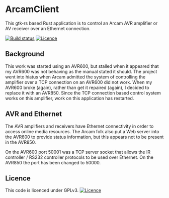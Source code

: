 # ArcamClient

This gtk-rs based Rust application is to control an Arcam AVR amplifier or AV receiver over an Ethernet
connection.

[![Build status](https://gitlab.com/Russel/arcamclient/badges/master/build.svg)](https://gitlab.com/Russel/arcamclient)
[![Licence](https://img.shields.io/badge/license-GPL_3-green.svg)](https://www.gnu.org/licenses/gpl-3.0.txt)

## Background

This work was started using an AVR600, but stalled when it appeared that my AVR600 was not behaving as the
manual stated it should.  The project went into hiatus when Arcam admitted the system of controlling the
amplifier over a TCP connection on an AVR600 did not work. When my AVR600 broke (again), rather than get it
repaired (again), I decided to replace it with an AVR850. Since the TCP connection based control system
works on this amplifier, work on this application has restarted.

## AVR and Ethernet

The AVR amplifiers and receivers have Ethernet connectivity in order to access online media resources.  The
Arcam folk also put a Web server into the AVR600 to provide status information, but this appears not to be
present in the AVR850.

On the AVR600 port 50001 was a TCP server socket that allows the IR controller / RS232 controller protocols to
be used over Ethernet. On the AVR850 the port has been changed to 50000.

## Licence

This code is licenced under GPLv3. [![Licence](https://img.shields.io/badge/license-GPL_3-green.svg)](https://www.gnu.org/licenses/gpl-3.0.txt)
